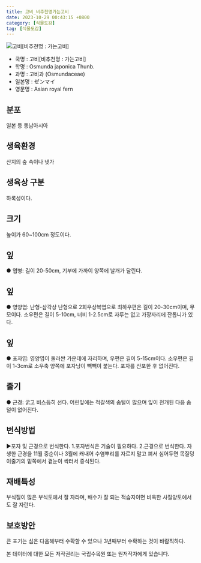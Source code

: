 ```yaml
---
title: 고비_비추천명가는고비
date: 2023-10-29 00:43:15 +0800
category: [식물도감]
tag: [식물도감]
---
```




![고비[비추천명 : 가는고비]](/fileUpload/plants/basic/Osmundaceae/Osmunda/2974/1_th2.JPG)
- 국명 : 고비[비추천명 : 가는고비]
- 학명 : Osmunda japonica Thunb.
- 과명 : 고비과 (Osmundaceae)
- 일본명 : ゼンマイ
- 영문명 : Asian royal fern


## 분포
일본 등 동남아시아
## 생육환경
산지의 숲 속이나 냇가
## 생육상 구분
하록성이다.
## 크기
높이가 60~100cm 정도이다.
## 잎
● 엽병: 길이 20-50cm, 기부에 가까이 양쪽에 날개가 달린다.
## 잎
● 영양엽: 난형-삼각상 난형으로 2회우상복엽으로 최하우편은 길이 20-30cm이며, 무모이다. 소우편은 길이 5-10cm, 너비 1-2.5cm로 자루는 없고 가장자리에 잔톱니가 있다. 
## 잎
● 포자엽: 영양엽이 둘러싼 가운데에 자리하며, 우편은 길이 5-15cm이다. 소우편은 길이 1-3cm로 소우축 양쪽에 포자낭이 빽빽이 붙는다. 포자를 산포한 후 없어진다.
## 줄기
● 근경: 굵고 비스듬히 선다. 어린잎에는 적갈색의 솜털이 많으며 잎이 전개된 다음 솜털이 없어진다. 
## 번식방법
▶포자 및 근경으로 번식한다. 1.포자번식은 기술이 필요하다. 2.근경으로 번식한다. 자생한 근경을 11월 중순이나 3월에 캐내어 수염뿌리를 자르지 말고 펴서 심어두면 목질덩이줄기의 밑쪽에서 곁눈이 싹터서 증식된다.
## 재배특성
부식질이 많은 부식토에서 잘 자라며, 배수가 잘 되는 적습지이면 비옥한 사질양토에서도 잘 자란다.
## 보호방안
큰 포기는 심은 다음해부터 수확할 수 있으나 3년째부터 수확하는 것이 바람직하다.






본 데이터에 대한 모든 저작권리는 국립수목원 또는 원저작자에게 있습니다.

